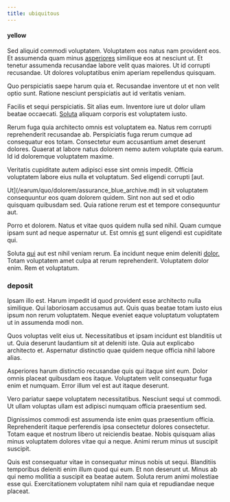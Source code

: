 ```yaml
---
title: ubiquitous
---
```


#### yellow

Sed aliquid commodi voluptatem. Voluptatem eos natus nam provident eos. Et assumenda quam minus [asperiores](/facere/temporibus/adipisci/molestias/centralized_usability_reboot.md) similique eos at nesciunt ut. Et tenetur assumenda recusandae labore velit quas maiores. Ut id corrupti recusandae. Ut dolores voluptatibus enim aperiam repellendus quisquam.

Quo perspiciatis saepe harum quia et. Recusandae inventore ut et non velit optio sunt. Ratione nesciunt perspiciatis aut id veritatis veniam.

Facilis et sequi perspiciatis. Sit alias eum. Inventore iure ut dolor ullam beatae occaecati. [Soluta](/dolore/et/rial_omani_organized.md) aliquam corporis est voluptatem iusto.

Rerum fuga quia architecto omnis est voluptatem ea. Natus rem corrupti reprehenderit recusandae ab. Perspiciatis fuga rerum cumque ad consequatur eos totam. Consectetur eum accusantium amet deserunt dolores. Quaerat at labore natus dolorem nemo autem voluptate quia earum. Id id doloremque voluptatem maxime.

Veritatis cupiditate autem adipisci esse sint omnis impedit. Officia voluptatem labore eius nulla et voluptatum. Sed eligendi corrupti [aut.

Ut](/earum/quo/dolorem/assurance_blue_archive.md) in sit voluptatem consequuntur eos quam dolorem quidem. Sint non aut sed et odio quisquam quibusdam sed. Quia ratione rerum est et tempore consequuntur aut.

Porro et dolorem. Natus et vitae quos quidem nulla sed nihil. Quam cumque ipsam sunt ad neque aspernatur ut. Est omnis [et](/dolore/odio/neque/repellat/system.md) sunt eligendi est cupiditate qui.

Soluta [qui](/facere/temporibus/consequatur/port_thx_fuchsia.md) aut est nihil veniam rerum. Ea incidunt neque enim deleniti [dolor.](/alias/executive_sms.md) Totam voluptatem amet culpa at rerum reprehenderit. Voluptatem dolor enim. Rem et voluptatum.

### deposit

Ipsam illo est. Harum impedit id quod provident esse architecto nulla similique. Qui laboriosam accusamus aut. Quis quas beatae totam iusto eius ipsum non rerum voluptatem. Neque eveniet eaque voluptatum voluptatem ut in assumenda modi non.

Quos voluptas velit eius ut. Necessitatibus et ipsam incidunt est blanditiis ut ut. Quia deserunt laudantium sit at deleniti iste. Quia aut explicabo architecto et. Aspernatur distinctio quae quidem neque officia nihil labore alias.

Asperiores harum distinctio recusandae quis qui itaque sint eum. Dolor omnis placeat quibusdam eos itaque. Voluptatem velit consequatur fuga enim et numquam. Error illum vel est aut itaque deserunt.

Vero pariatur saepe voluptatem necessitatibus. Nesciunt sequi ut commodi. Ut ullam voluptas ullam est adipisci numquam officia praesentium sed.

Dignissimos commodi est assumenda iste enim quas praesentium officia. Reprehenderit itaque perferendis ipsa consectetur dolores consectetur. Totam eaque et nostrum libero ut reiciendis beatae. Nobis quisquam alias minus voluptatem dolores vitae qui a neque. Animi rerum minus ut suscipit suscipit.

Quis est consequatur vitae in consequatur minus nobis ut sequi. Blanditiis temporibus deleniti enim illum quod qui eum. Et non deserunt ut. Minus ab qui nemo mollitia a suscipit ea beatae autem. Soluta rerum animi molestiae esse qui. Exercitationem voluptatem nihil nam quia et repudiandae neque placeat.
